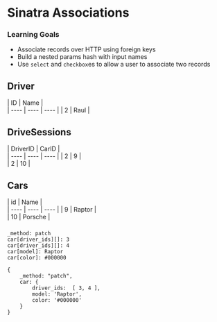# Sinatra Associations

### Learning Goals
- Associate records over HTTP using foreign keys
- Build a nested params hash with input names
- Use `select` and `checkbox`es to allow a user to associate two records



## Driver
|  ID    | Name     |      
| ---- | ---- | ---- |
|   2   |    Raul  |     

## DriveSessions

|  DriverID    |   CarID   |      
| ---- | ---- | ---- |
|   2   |    9  |    
|   2   |    10  |    

## Cars
|  id    |   Name   |      
| ---- | ---- | ---- |
|   9   |    Raptor  |     
|   10   |    Porsche  | 

### 


```
_method: patch
car[driver_ids][]: 3
car[driver_ids][]: 4
car[model]: Raptor
car[color]: #000000

{
    _method: "patch",
    car: {
        driver_ids:  [ 3, 4 ],
        model: 'Raptor',
        color: '#000000'
    }
}


